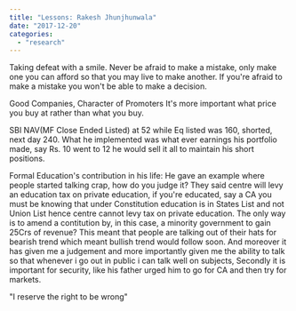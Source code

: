```yaml
---
title: "Lessons: Rakesh Jhunjhunwala"
date: "2017-12-20"
categories: 
  - "research"
---
```


Taking defeat with a smile. Never be afraid to make a mistake, only make one you can afford so that you may live to make another. If you're afraid to make a mistake you won't be able to make a decision.

Good Companies, Character of Promoters It's more important what price you buy at rather than what you buy.

SBI NAV(MF Close Ended Listed) at 52 while Eq listed was 160, shorted, next day 240. What he implemented was what ever earnings his portfolio made, say Rs. 10 went to 12 he would sell it all to maintain his short positions.

Formal Education's contribution in his life: He gave an example where people started talking crap, how do you judge it? They said centre will levy an education tax on private education, if you're educated, say a CA you must be knowing that under Constitution education is in States List and not Union List hence centre cannot levy tax on private education. The only way is to amend a contitution by, in this case, a minority government to gain 25Crs of revenue? This meant that people are talking out of their hats for bearish trend which meant bullish trend would follow soon. And moreover it has given me a judgement and more importantly given me the ability to talk so that whenever i go out in public i can talk well on subjects, Secondly it is important for security, like his father urged him to go for CA and then try for markets.

"I reserve the right to be wrong"
